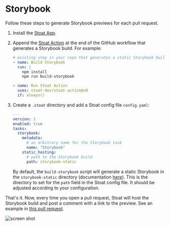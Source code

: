 # Storybook

Follow these steps to generate Storybook previews for each pull request.

1. Install the [Stoat App](https://github.com/apps/stoat-app).

2. Append the [Stoat Action](https://github.com/stoat-dev/stoat-action) at the end of the GitHub workflow that generates a Storybook build. For example:

    ```yaml title=".github/workflows/storybook.yaml"
    # existing step in your repo that generates a static Storybook build
    - name: Build Storybook
      run: |
        npm install
        npm run build-storybook

    - name: Run Stoat Action
      uses: stoat-dev/stoat-action@v0
      if: always()
    ```

3. Create a `.stoat` directory and add a Stoat config file `config.yaml`:

    ```yaml title=".stoat/config.yaml"
    ---
    version: 1
    enabled: true
    tasks:
      storybook:
        metadata:
          # an arbitrary name for the Storybook task
          name: "Storybook"
        static_hosting:
          # path to the Storybook build
          path: storybook-static
    ```

    By default, the `build-storybook` script will generate a static Storybook in the `storybook-static` directory (documentation [here](https://storybook.js.org/tutorials/intro-to-storybook/react/en/deploy)). This is the directory to set for the `path` field in the Stoat config file. It should be adjusted according to your configuration.

That's it. Now, every time you open a pull request, Stoat will host the Storybook build and post a comment with a link to the preview. See an example in [this pull request](https://github.com/stoat-dev/examples/pull/1).

![screen shot](https://user-images.githubusercontent.com/1933157/204390272-50819944-71bf-4037-b63f-5514c5c04edd.png)
